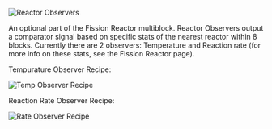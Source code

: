![Reactor Observers](https://i.imgur.com/qCat7Tu.png?1)

An optional part of the Fission Reactor multiblock. Reactor Observers output a comparator signal based on specific stats of the nearest reactor within 8 blocks. Currently there are 2 observers: Temperature and Reaction rate (for more info on these stats, see the Fission Reactor page).

Tempurature Observer Recipe:

![Temp Observer Recipe](https://i.imgur.com/z2GWLNI.png?1)

Reaction Rate Observer Recipe:

![Rate Observer Recipe](https://i.imgur.com/Wy6Tivs.png?1)